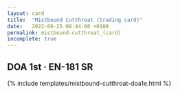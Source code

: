 ```yaml
---
layout: card
title:  "Mistbound Cutthroat (trading card)"
date:   2022-06-25 08:44:00 +0100
permalink: mistbound-cutthroat_(card)
incomplete: true
---
```


## DOA 1st &middot; EN-181 SR

{% include templates/mistbound-cutthroat-doa1e.html %}